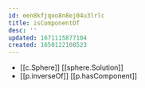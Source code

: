 ```yaml
---
id: een8kfjqoo8n8ej04u3lrlc
title: isComponentOf
desc: ''
updated: 1671115877104
created: 1650122108523
---
```


- [[c.Sphere]] [[sphere.Solution]]
- [[p.inverseOf]] [[p.hasComponent]]
